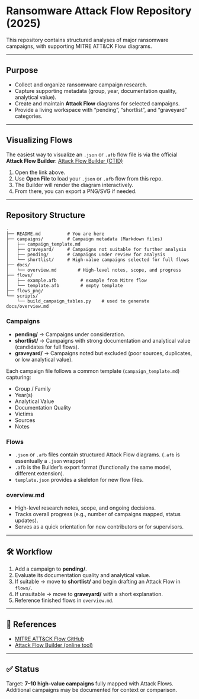 # Ransomware Attack Flow Repository (2025)

This repository contains structured analyses of major ransomware campaigns, with supporting MITRE ATT&CK Flow diagrams.

---

## Purpose
- Collect and organize ransomware campaign research.
- Capture supporting metadata (group, year, documentation quality, analytical value).
- Create and maintain **Attack Flow** diagrams for selected campaigns.
- Provide a living workspace with “pending”, “shortlist”, and “graveyard” categories.

---

## Visualizing Flows
The easiest way to visualize an `.json` or `.afb` flow file is via the official **Attack Flow Builder**:
[Attack Flow Builder (CTID)](https://center-for-threat-informed-defense.github.io/attack-flow/ui/)

1. Open the link above.
2. Use **Open File** to load your `.json` or `.afb` flow from this repo.
3. The Builder will render the diagram interactively.
4. From there, you can export a PNG/SVG if needed.

---

## Repository Structure

```text
.
├── README.md          # You are here
├── campaigns/         # Campaign metadata (Markdown files)
│   ├── campaign_template.md
│   ├── graveyard/     # Campaigns not suitable for further analysis
│   ├── pending/       # Campaigns under review for analysis
│   └── shortlist/     # High-value campaigns selected for full flows
├── docs/
│   └── overview.md        # High-level notes, scope, and progress
├── flows/
│   ├── example.afb         # example from Mitre flow
│   └── template.afb        # empty template
├── flows_png/
└── scripts/
    └── build_campaign_tables.py    # used to generate docs/overview.md
```

### Campaigns

* **pending/** → Campaigns under consideration.
* **shortlist/** → Campaigns with strong documentation and analytical value (candidates for full flows).
* **graveyard/** → Campaigns noted but excluded (poor sources, duplicates, or low analytical value).

Each campaign file follows a common template (`campaign_template.md`) capturing:

* Group / Family
* Year(s)
* Analytical Value
* Documentation Quality
* Victims
* Sources
* Notes

### Flows

* `.json` or `.afb` files contain structured Attack Flow diagrams. (`.afb` is essentually a `.json` wrapper)
* `.afb` is the Builder’s export format (functionally the same model, different extension).
* `template.json` provides a skeleton for new flow files.

### overview\.md

* High-level research notes, scope, and ongoing decisions.
* Tracks overall progress (e.g., number of campaigns mapped, status updates).
* Serves as a quick orientation for new contributors or for supervisors.

---

## 🛠 Workflow

1. Add a campaign to **pending/**.
2. Evaluate its documentation quality and analytical value.
3. If suitable → move to **shortlist/** and begin drafting an Attack Flow in `flows/`.
4. If unsuitable → move to **graveyard/** with a short explanation.
5. Reference finished flows in `overview.md`.

---

## 🔗 References

* [MITRE ATT\&CK Flow GitHub](https://github.com/center-for-threat-informed-defense/attack-flow)
* [Attack Flow Builder (online tool)](https://center-for-threat-informed-defense.github.io/attack-flow/ui/)

---

## ✅ Status

Target: **7–10 high-value campaigns** fully mapped with Attack Flows.
Additional campaigns may be documented for context or comparison.
